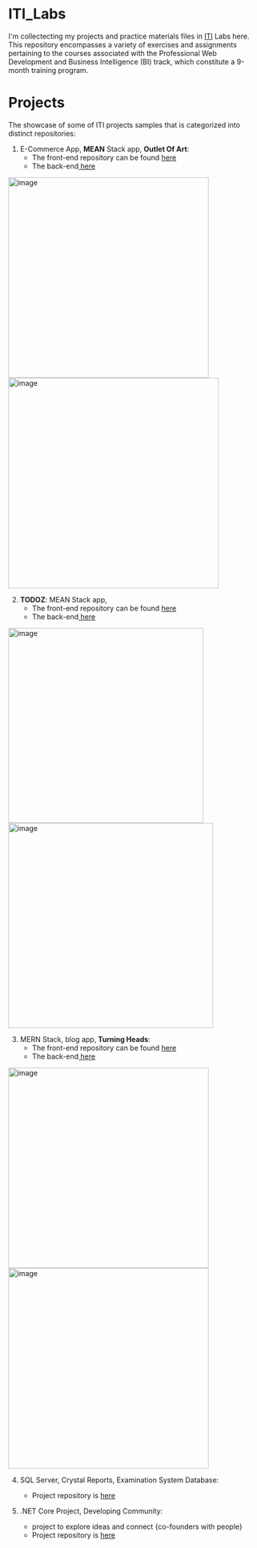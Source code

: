 # ITI_Labs
I'm collectecting my projects and practice materials  files in <a href="https://www.iti.gov.eg/">ITI</a> Labs here.<br>
This repository encompasses a variety of exercises and assignments pertaining to the courses associated with the Professional Web Development and Business Intelligence (BI) track, which constitute a 9-month training program.

# Projects
The showcase of some of ITI projects samples that is categorized into distinct repositories:

1. E-Commerce App, <strong>MEAN</strong> Stack app, <strong> Outlet Of Art</strong>:
      - The front-end repository can be found <a href="https://github.com/SomaiaElbaradey/Outlet-Of-Art">here </a>
      - The back-end<a href="https://github.com/SomaiaElbaradey/Outlet-Of-Art-API"> here </a>
      
<row>
    <col>
      <img width="400" alt="image" src="https://github.com/SomaiaElbaradey/ITI_Labs/assets/22660940/9a0c2f92-8bf9-4a45-b268-e9b09eb42cd0">
    </col>
    <col>
      <img width="420" alt="image" src="https://github.com/SomaiaElbaradey/ITI_Labs/assets/22660940/0df6fee7-c04b-4fcb-b6c6-1f83ef023236">
  </col>
</row>

2. <strong>TODOZ</strong>: MEAN Stack app,
     - The front-end repository can be found <a href="https://github.com/SomaiaElbaradey/todozFront">here </a>
     - The back-end<a href="https://github.com/SomaiaElbaradey/Todoz"> here </a>
     
  <row>
    <col>
         <img width="389" alt="image" src="https://github.com/SomaiaElbaradey/ITI_Labs/assets/22660940/2c692185-23d8-4d70-9190-82f2d55eb576">
     </col>
      <col>
          <img width="409" alt="image" src="https://github.com/SomaiaElbaradey/ITI_Labs/assets/22660940/3594fa46-002c-4ed3-a4b1-677902d56de3">
      </col>
  </row>

3. MERN Stack, blog app, <strong>Turning Heads</strong>:
     - The front-end repository can be found <a href="https://github.com/SomaiaElbaradey/Turning-Heads">here </a>
     - The back-end<a href="https://github.com/SomaiaElbaradey/Turning-Heads-API"> here </a>
     
  <row>
    <col>
      <img width="400" alt="image" src="https://github.com/SomaiaElbaradey/ITI_Labs/assets/22660940/273f88b2-e4c6-4a0d-8e15-c867e0699620">
     </col>
      <col>
         <img width="400" alt="image" src="https://github.com/SomaiaElbaradey/ITI_Labs/assets/22660940/061f8667-9851-4110-b273-03b6b00d4284">
     </col>
   </row>

4. SQL Server, Crystal Reports, Examination System Database:
     - Project repository is <a href="https://github.com/SomaiaElbaradey/Online-Examination-System">here</a>

4. .NET Core Project, Developing Community:
     - project to explore ideas and connect {co-founders with people}
     - Project repository is <a href="https://github.com/SomaiaElbaradey/DevelopigCommunity_APIs">here</a>

<b/>

   

